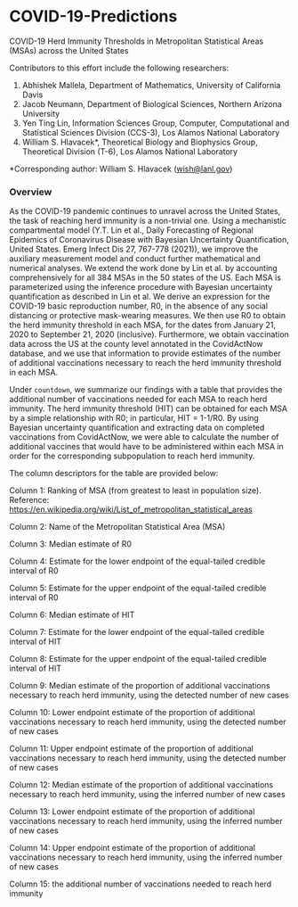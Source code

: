 # COVID-19-Predictions
COVID-19 Herd Immunity Thresholds in Metropolitan Statistical Areas (MSAs) across the United States

Contributors to this effort include the following researchers:
1. Abhishek Mallela, Department of Mathematics, University of California Davis
2. Jacob Neumann, Department of Biological Sciences, Northern Arizona University
3. Yen Ting Lin, Information Sciences Group, Computer, Computational and Statistical Sciences Division (CCS-3), Los Alamos National Laboratory
4. William S. Hlavacek*, Theoretical Biology and Biophysics Group, Theoretical Division (T-6), Los Alamos National Laboratory<br>

*Corresponding author: William S. Hlavacek (wish@lanl.gov)

### Overview

As the COVID-19 pandemic continues to unravel across the United States, the task of reaching herd immunity is a non-trivial one. Using a mechanistic compartmental model (Y.T. Lin et al., Daily Forecasting of Regional Epidemics of Coronavirus Disease with Bayesian Uncertainty Quantification, United States. Emerg Infect Dis 27, 767-778 (2021)), we improve the auxiliary measurement model and conduct further mathematical and numerical analyses. We extend the work done by Lin et al. by accounting comprehensively for all 384 MSAs in the 50 states of the US. Each MSA is parameterized using the inference procedure with Bayesian uncertainty quantification as described in Lin et al. We derive an expression for the COVID-19 basic reproduction number, R0, in the absence of any social distancing or protective mask-wearing measures. We then use R0 to obtain the herd immunity threshold in each MSA, for the dates from January 21, 2020 to September 21, 2020 (inclusive). Furthermore, we obtain vaccination data across the US at the county level annotated in the CovidActNow database, and we use that information to provide estimates of the number of additional vaccinations necessary to reach the herd immunity threshold in each MSA.

Under ```countdown```, we summarize our findings with a table that provides the additional number of vaccinations needed for each MSA to reach herd immunity. The herd immunity threshold (HIT) can be obtained for each MSA by a simple relationship with R0; in particular, HIT = 1-1/R0. By using Bayesian uncertainty quantification and extracting data on completed vaccinations from CovidActNow, we were able to calculate the number of additional vaccines that would have to be administered within each MSA in order for the corresponding subpopulation to reach herd immunity.

The column descriptors for the table are provided below:

Column 1: Ranking of MSA (from greatest to least in population size). Reference: https://en.wikipedia.org/wiki/List_of_metropolitan_statistical_areas

Column 2: Name of the Metropolitan Statistical Area (MSA)

Column 3: Median estimate of R0

Column 4: Estimate for the lower endpoint of the equal-tailed credible interval of R0

Column 5: Estimate for the upper endpoint of the equal-tailed credible interval of R0

Column 6: Median estimate of HIT

Column 7: Estimate for the lower endpoint of the equal-tailed credible interval of HIT

Column 8: Estimate for the upper endpoint of the equal-tailed credible interval of HIT

Column 9: Median estimate of the proportion of additional vaccinations necessary to reach herd immunity, using the detected number of new cases

Column 10: Lower endpoint estimate of the proportion of additional vaccinations necessary to reach herd immunity, using the detected number of new cases

Column 11: Upper endpoint estimate of the proportion of additional vaccinations necessary to reach herd immunity, using the detected number of new cases

Column 12: Median estimate of the proportion of additional vaccinations necessary to reach herd immunity, using the inferred number of new cases

Column 13: Lower endpoint estimate of the proportion of additional vaccinations necessary to reach herd immunity, using the inferred number of new cases

Column 14: Upper endpoint estimate of the proportion of additional vaccinations necessary to reach herd immunity, using the inferred number of new cases

Column 15: the additional number of vaccinations needed to reach herd immunity
